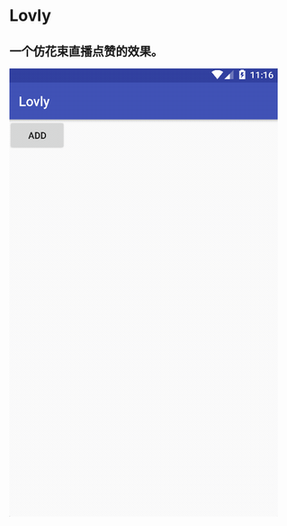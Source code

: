 # Lovly
## 一个仿花束直播点赞的效果。

![直播点赞](https://github.com/broderickwang/Lovly/blob/master/shot/2017-09-13%2011.16.48.gif)
